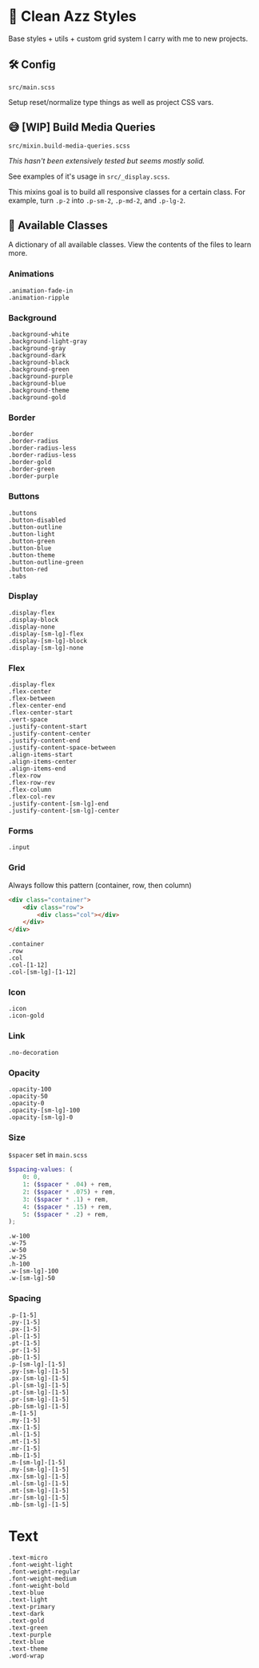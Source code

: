 # 🎨 Clean Azz Styles 
Base styles + utils + custom grid system I carry with me to new projects.

## 🛠 Config
`src/main.scss`

Setup reset/normalize type things as well as project CSS vars.

## 😅 [WIP] Build Media Queries
`src/mixin.build-media-queries.scss`

_This hasn't been extensively tested but seems mostly solid._

See examples of it's usage in `src/_display.scss`.

This mixins goal is to build all responsive classes for a certain class. For example, turn `.p-2` into `.p-sm-2`, `.p-md-2`, and `.p-lg-2`.

## 🚀 Available Classes
A dictionary of all available classes. View the contents of the files to learn more.

### Animations
```
.animation-fade-in
.animation-ripple
```
  
### Background
```
.background-white
.background-light-gray
.background-gray
.background-dark
.background-black
.background-green
.background-purple
.background-blue
.background-theme
.background-gold
```

### Border
```
.border
.border-radius
.border-radius-less
.border-radius-less
.border-gold
.border-green
.border-purple
```

### Buttons
```
.buttons
.button-disabled
.button-outline
.button-light
.button-green
.button-blue
.button-theme
.button-outline-green
.button-red
.tabs
```

### Display
```
.display-flex
.display-block
.display-none
.display-[sm-lg]-flex
.display-[sm-lg]-block
.display-[sm-lg]-none
```

### Flex
```
.display-flex
.flex-center
.flex-between
.flex-center-end
.flex-center-start 
.vert-space
.justify-content-start
.justify-content-center
.justify-content-end
.justify-content-space-between
.align-items-start
.align-items-center
.align-items-end
.flex-row
.flex-row-rev
.flex-column
.flex-col-rev
.justify-content-[sm-lg]-end
.justify-content-[sm-lg]-center
```

### Forms
```
.input
```

### Grid
Always follow this pattern (container, row, then column)
```html
<div class="container">
    <div class="row">
        <div class="col"></div>
    </div>
</div>
```
```
.container
.row
.col
.col-[1-12]
.col-[sm-lg]-[1-12]
```

### Icon
```
.icon
.icon-gold
```

### Link
```
.no-decoration
```

### Opacity
```
.opacity-100
.opacity-50
.opacity-0
.opacity-[sm-lg]-100
.opacity-[sm-lg]-0
```

### Size
`$spacer` set in `main.scss`
```scss
$spacing-values: (
    0: 0,
    1: ($spacer * .04) + rem,
    2: ($spacer * .075) + rem,
    3: ($spacer * .1) + rem,
    4: ($spacer * .15) + rem,
    5: ($spacer * .2) + rem,
);
```
```
.w-100
.w-75
.w-50
.w-25
.h-100
.w-[sm-lg]-100
.w-[sm-lg]-50
```

### Spacing
```
.p-[1-5]
.py-[1-5]
.px-[1-5]
.pl-[1-5]
.pt-[1-5]
.pr-[1-5]
.pb-[1-5]
.p-[sm-lg]-[1-5]
.py-[sm-lg]-[1-5]
.px-[sm-lg]-[1-5]
.pl-[sm-lg]-[1-5]
.pt-[sm-lg]-[1-5]
.pr-[sm-lg]-[1-5]
.pb-[sm-lg]-[1-5]
.m-[1-5]
.my-[1-5]
.mx-[1-5]
.ml-[1-5]
.mt-[1-5]
.mr-[1-5]
.mb-[1-5]
.m-[sm-lg]-[1-5]
.my-[sm-lg]-[1-5]
.mx-[sm-lg]-[1-5]
.ml-[sm-lg]-[1-5]
.mt-[sm-lg]-[1-5]
.mr-[sm-lg]-[1-5]
.mb-[sm-lg]-[1-5]
```
# Text
```
.text-micro
.font-weight-light
.font-weight-regular
.font-weight-medium
.font-weight-bold
.text-blue
.text-light
.text-primary
.text-dark
.text-gold
.text-green
.text-purple
.text-blue
.text-theme
.word-wrap
```

